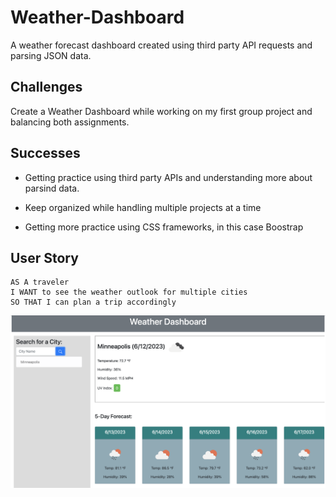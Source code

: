 # Weather-Dashboard

A weather forecast dashboard created using third party API requests and parsing JSON data.

## Challenges
Create a Weather Dashboard while working on my first group project and balancing both assignments.

## Successes

* Getting practice using third party APIs and understanding more about parsind data.

* Keep organized while handling multiple projects at a time

* Getting more practice using CSS frameworks, in this case Boostrap


## User Story

```
AS A traveler
I WANT to see the weather outlook for multiple cities
SO THAT I can plan a trip accordingly
```

![Weather Dashboard](/assets/images/Screenshot%202023-06-12%20at%209.04.23%20PM.png)